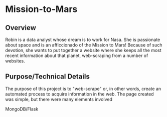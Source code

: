 # Mission-to-Mars

## Overview
Robin is a data analyst whose dream is to work for Nasa. She is passionate about space and is an afficcionado of the Mission to Mars! Because of such devotion, she wants to put together a website where she keeps all the most recent information about that planet, web-scraping from a number of websites.

## Purpose/Technical Details
The purpose of this project is to "web-scrape" or, in other words, create an automated process to acquire information in the web. The page created was simple, but there were many elements involved 

MongoDB/Flask
